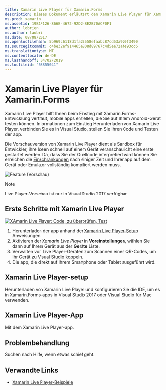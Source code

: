 ```yaml
---
title: Xamarin Live Player für Xamarin.Forms
description: Dieses Dokument erläutert den Xamarin Live Player für Xamarin.Forms, beschreibt die Installation, die Xamarin Live Player-app, die Beispiele für die Verwendung mit Xamarin Live Player, Einschränkungen und Problembehandlung.
ms.prod: xamarin
ms.assetid: 19B1F126-866E-4672-92D2-BE2B70ACF0F1
author: lobrien
ms.author: laobri
ms.date: 08/08/2017
ms.openlocfilehash: 5b969c6118d1fa23558efaabc87cd53a920f3490
ms.sourcegitcommit: c4be32ef914465e808d89767c4d5ee72afe93cc6
ms.translationtype: MT
ms.contentlocale: de-DE
ms.lasthandoff: 04/02/2019
ms.locfileid: "58855041"
---
```

# <a name="xamarin-live-player-for-xamarinforms"></a>Xamarin Live Player für Xamarin.Forms

Xamarin Live Player hilft Ihnen beim Einstieg mit Xamarin.Forms-Entwicklung vertraut, mobile apps erstellen, die Sie auf Ihrem Android-Gerät testen können. Informationen zum Einstieg Herunterladen von Xamarin Live Player, verbinden Sie es in Visual Studio, stellen Sie Ihren Code und Testen der app.

Die Vorschauversion von Xamarin Live Player dient als Sandbox für Entwickler, ihre Ideen schnell auf einem Gerät veranschaulicht eine erste gestartet werden. Da, dass Sie der Quellcode interpretiert wird können Sie erreichen die [Einschränkungen](limitations.md) nach einiger Zeit und Ihrer app auf dem Gerät oder Emulator vollständig kompiliert werden muss.

![Feature (Vorschau)](~/media/shared/preview.png)

> [!NOTE]
> Live Player-Vorschau ist nur in Visual Studio 2017 verfügbar.

## <a name="get-started-with-xamarin-live-player"></a>Erste Schritte mit Xamarin Live Player

[![XAmarin Live Player: Code, zu überprüfen, Test](images/xamarin-live.png)](images/xamarin-live-sml.png#lightbox)

1. Herunterladen der app anhand der [Xamarin Live Player-Setup](install.md) Anweisungen.
2. Aktivieren der *Xamarin Live Player* in **Voreinstellungen**, wählen Sie dann auf Ihrem Gerät aus der **Geräte** Liste.
3. Verwalten von Live Player-Geräten zum Scannen eines QR-Codes, um Ihr Gerät zu Visual Studio koppeln.
4. Die app, die direkt auf Ihrem Smartphone oder Tablet ausgeführt wird.

## [<a name="xamarin-live-player-setup"></a>Xamarin Live Player-setup](install.md)

Herunterladen von Xamarin Live Player und konfigurieren Sie die IDE, um es in Xamarin.Forms-apps in Visual Studio 2017 oder Visual Studio für Mac verwenden. 

## [<a name="xamarin-live-player-app"></a>Xamarin Live Player-App](player.md)

Mit dem Xamarin Live Player-app.

## [<a name="troubleshooting"></a>Problembehandlung](troubleshooting.md)

Suchen nach Hilfe, wenn etwas schief geht.

## <a name="related-links"></a>Verwandte Links

- [Xamarin Live Player-Beispiele](https://developer.xamarin.com/samples/xamarin-live-player/all/)
